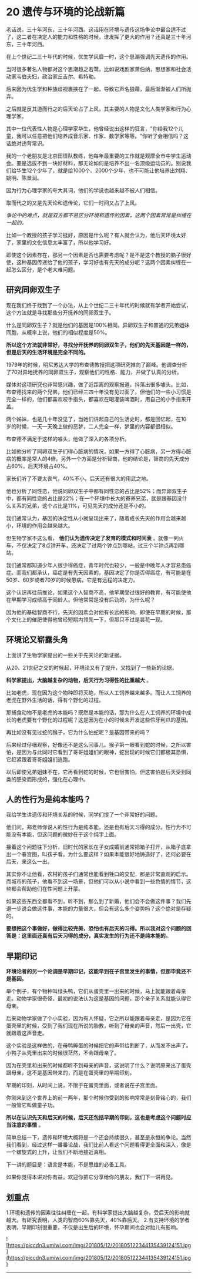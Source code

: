 # 20 遗传与环境的论战新篇

老话说，三十年河东，三十年河西。这话用在环境与遗传这场争论中最合适不过了，这二者在决定人的能力和性格的时候，谁发挥了更大的作用？还真是三十年河东，三十年河西。

在上个世纪二三十年代的时候，优生学风靡一时，这个思潮强调先天遗传的作用。

当时很多著名人物都对这个思潮趋之若鹜，比如说戏剧家萧伯纳，思想家和社会活动家韦伯夫妇，政治家丘吉尔、希特勒。

后来因为优生学和种族歧视裹挟在了一起，导致它声名狼藉，最后渐渐被人们所抛弃。

之后就是反其道而行之的后天论占了上风，其主要的人物是文化人类学家和行为心理学家。

其中一位代表性人物是心理学家华生，他曾经说出这样的狂言，"你给我12个儿童，我可以任意把他们培养成音乐家、作家、数学家等等。"你听了会相信吗？这话绝对违背常识。

我的一个老朋友是北京田径队教练，他每年最重要的工作就是观摩全市中学生运动会。要是选拔不到一块好材料，那无论如何是培养不出一名顶级运动员的。别说我们给华生12个少年了，就是给1000个、2000个少年，也不可能让他培养出刘翔、姚明、陈景润。

因为行为心理学家的夸大其词，他们的学说也越来越不被人们相信。

取而代之的又是先天论和遗传论，它们一时间又占了上风。

 *争论中的难点，就是双方都不易区分环境和遗传的因素，这两个因素常常是纠缠在一起的。*

比如一个教授的孩子学习挺好，原因是什么呢？有人就会认为，他后天环境太好了，家里的文化信息太丰富了，所以他学习好。

即使这个因素存在，那另一个因素是否也需要考虑呢？是不是这个教授的脑子很好使，这种基因传递给了他的孩子，学习好也有先天的成分呢？这两个因素纠缠在一起怎么区分，是个老大难问题。

## 研究同卵双生子

现在我们终于找到了一个办法，从上个世纪二三十年代的时候就有学者开始尝试，这个方法就是寻找那些分开抚养的同卵双生子。

什么是同卵双生子？就是他们的基因是100%相同。异卵双生子和普通的兄弟姐妹同胞，从概率上说，他们的相似程度是50%。

 **所以这个方法就非常好，寻找分开抚养的同卵双生子，他们的先天基因是一样的，但是后天的生活环境是完全不同的。**

1979年的时候，明尼苏达大学的布查德教授把这项研究推向了巅峰。他调查分析了70对异地抚养的同卵双生子，观察他们的性格、能力，并做了认真的分析。

媒体对这项研究也非常感兴趣，做了近距离的观察报道，抖落出很多噱头。比如，布查德找来的两个兄弟，他们已经三四十年没有见过面了，但他们的一些小习惯是完全一样的，他们都喜欢咬手指头，都喜欢在喝灌装啤酒时，用自己的小手指来开盖。

两个姊妹，也是几十年没见了，当她们讲起自己的生活史时，都是回忆起，在10岁的时候，一天一天晚上做的恶梦，二人完全一样，梦里的内容都很相似。

布查德不满足于这样的噱头，他做了深入的各项分析。

比如他分析了同卵双生子们得心脏病的情况，如果一方得了心脏病，另一方得心脏病的概率是常人的4倍。另外一个方面是分析智商，他的结论是，智商的先天成分占60%，后天环境占40%。

家长们听了不要太丧气，40%不小，后天还有很大的用武之地。

他也分析了同性恋，他说同卵双生子中都有同性恋的占比是52%；而异卵双生子中，都有同性恋的占比是22%；在一个环境中长大的寄养兄弟，就是跟基因没什么关系的兄弟，这个占比是11%，可见先天的成分还是不小的。

我们通常认为，基因的决定性从小就呈现出来了，随着成长先天的作用会越来越小，环境的作用会越来越大。

但生物学家不这么看， **他们认为遗传决定了发育的模式和时间表** 。就像一列火车，不仅决定了8点钟开车，还决定了过两个钟点到哪站，过三个半钟点再到哪站。

我们通常都知道少年人很少得癌症，青年时代也较少，一般是中晚年人才容易患癌症。而我们都承认，癌症是有先天因素的，基因决定了你是否得癌症，有可能是在50岁、60岁或者70岁的时候患病，它是有远程的决定力。

这个认识再往前推论，如果这个人智商不高，他早期受过很好的教育，有可能使他在早期学习成绩高于同龄人。但他常常是没有后劲的，为什么呢？

因为他的基础智商不行，先天的因素会对他有长远的影响，即使在早期的时候，那个文化上的催肥使得他曾经短期内领先一下，但那只不过是昙花一现。

## 环境论又崭露头角

上面讲了生物学家提出的一些关于先天论的新证据。

从20、21世纪之交的时候起，环境论又有了提升，又找到了一些新的论据。

 **科学家提出，大脑越复杂的动物，后天行为习得性的比重越大** 。

比如老虎，现在因为这个物种即将灭绝，所以人工饲养越来越多。而让人工饲养的老虎在野外生活的话，得有个野化的过程。

那捕食动物不是老虎的本能吗？既然是本能的话，那为什么在人工饲养的环境中成长的老虎要有个野化的过程呢？这是因为在小的时候未开发这些伶牙利爪的基因。

再比如没有见过蛇的猴子，它为什么怕蛇呢？是基因带来的吗？

后来经过仔细观察，好像还不是这么回事儿。猴子第一眼看到蛇的时候，之所以害怕，是因为与此同时它看到了哥哥姐姐们的眼神，蛇出现的时候它们都极其恐惧，它赶紧跟着哥哥姐姐们逃跑。

以后即使兄弟姐妹不在，它再看到蛇的时候，它也很害怕，但这害怕是后天受到同类的感染而形成的，强化在心理中。

## 人的性行为是纯本能吗？

我给学生讲遗传和环境关系的时候，同学们提了一个非常好的问题。

他们问，郑老师你说人的性行为是纯本能，还是也有后天习得的成分。性行为不可能没有本能，但这问题的微妙在于这个纯字上面。

接着这个问题往下分析，旧时代的家长在子女成婚前通常把箱子打开，从箱子底拿出一个春宫图，叫孩子看。为什么要这样？如果本能很好地铸造好了，还何必要在后天，来这么一出。

其实你不让他看，农村的孩子们通常也能看到牲口的交配，那是非常直观的启示。而城市的孩子，他看不到这一场景，但他们可以从小说中看到一些色情的情节，这些都会帮助他们在性问题上开蒙。

如果这些东西全都看不到，听不到，那么到了新婚，他们会不会做这件事？我们先退一步说会做这件事，本能的力量很大，但会有这么多个姿势吗？这个绝对是存疑的。

 **要想把这个事做好，做得比较完美，恐怕也有后天的习得。所以我对这个问题的回答是：这里面还真有后天习得的成分，真实发生的行为还不是纯本能的。**

## 早期印记

 **环境论者的另一个论调是早期印记，这能早到在子宫里发生的事情，但那毕竟还不是基因。**

举个例子，有个物种叫绿头鸭，它们从蛋壳里一出来的时候，马上就能跟着母亲走。动物学家很奇怪，最初的说法认为这是基因的问题，那个亲子关系就能认得它母亲。

后来动物学家做了个小实验，因为有人怀疑，它之所以能跟着母亲走，是因为它在蛋壳里的时候，受到了我们现在所说的胎教，听到了母亲的声音，然后一出壳，它就跟着这声音走。

这个实验是这样做的，在母鸭孵蛋的时候把它的声带给割断了，从而发不出声了。小鸭子从壳里出来的时候很茫然，不会跟母亲了。

因为在壳里和出来的时候都听不到母亲的声音，这说明了什么？说明原来出了蛋壳跟母亲，这不是基因带来的，而是在蛋壳里的早期印刻。

早期的印刻，从时间上说，不限于在蛋壳里面，或者说在子宫里面。

你刚来到这个世界上的前一两年，那个时候你受到的影响常常是刻骨铭心的，我们一般管它叫做童子功。

 **所以在认识先天和后天的时候，后天还包括早期的印刻，这也是考虑这个问题时应当注意的事情** 。

简单总结一下，遗传和环境大概将是一个还会持续很久，甚至是永恒的争论。当然我们看到，经过这样一番番论战，我们比前人看这个问题看得更全面和深入，像是一个螺旋式的上升，让我们不断地接近真相。

下一讲的题目是：语言是本能，不是思维的必备工具。

如果你觉得本讲对你有益，欢迎你把它分享给你的朋友，我们下一讲再见。

## 划重点

1.环境和遗传的因素往往纠缠在一起，有科学家提出大脑越复杂，受后天的影响就越大。有研究表明，人类的智商60%靠先天，40%靠后天。
2.有支持环境的学者表明，早期印刻很重要，不仅是出生后的环境，怀孕期间也会对胎儿有影响。

![https://piccdn3.umiwi.com/img/201805/12/201805122344135439124151.jpg](https://piccdn3.umiwi.com/img/201805/12/201805122344135439124151.jpg)

---
